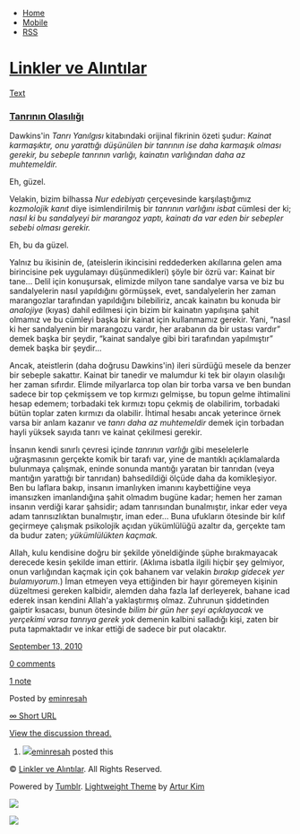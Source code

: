 -   [Home](/)
-   [Mobile](/mobile)
-   [RSS](http://eminresah.tumblr.com/rss)

[Linkler ve Alıntılar](/)
=========================

[Text](http://eminresah.tumblr.com/post/1114268595/tanr-n-n-olas-l-g)

### [Tanrının Olasılığı](http://eminresah.tumblr.com/post/1114268595/tanr-n-n-olas-l-g)

Dawkins'in *Tanrı Yanılgısı* kitabındaki orijinal fikrinin özeti şudur:
*Kainat karmaşıktır, onu yarattığı düşünülen bir tanrının ise daha
karmaşık olması gerekir, bu sebeple tanrının varlığı, kainatın
varlığından daha az muhtemeldir.*

Eh, güzel.

Velakin, bizim bilhassa *Nur edebiyatı* çerçevesinde karşılaştığımız
*kozmolojik kanıt* diye isimlendirilmiş bir *tanrının varlığını isbat*
cümlesi der ki; *nasıl ki bu sandalyeyi bir marangoz yaptı, kainatı da
var eden bir sebepler sebebi olması gerekir.*

Eh, bu da güzel.

Yalnız bu ikisinin de, (ateislerin ikincisini reddederken akıllarına
gelen ama birincisine pek uygulamayı düşünmedikleri) şöyle bir özrü var:
Kainat bir tane… Delil için konuşursak, elimizde milyon tane sandalye
varsa ve biz bu sandalyelerin nasıl yapıldığını görmüşsek, evet,
sandalyelerin her zaman marangozlar tarafından yapıldığını bilebiliriz,
ancak kainatın bu konuda bir *analojiye* (kıyas) dahil edilmesi için
bizim bir kainatın yapılışına şahit olmamız ve bu cümleyi başka bir
kainat için kullanmamız gerekir. Yani, “nasıl ki her sandalyenin bir
marangozu vardır, her arabanın da bir ustası vardır” demek başka bir
şeydir, “kainat sandalye gibi biri tarafından yapılmıştır” demek başka
bir şeydir…

Ancak, ateistlerin (daha doğrusu Dawkins'in) ileri sürdüğü mesele da
benzer bir sebeple sakattır. Kainat bir tanedir ve malumdur ki tek bir
olayın olasılığı her zaman sıfırdır. Elimde milyarlarca top olan bir
torba varsa ve ben bundan sadece bir top çekmişsem ve top kırmızı
gelmişse, bu topun gelme ihtimalini hesap edemem; torbadaki tek kırmızı
topu çekmiş de olabilirim, torbadaki bütün toplar zaten kırmızı da
olabilir. İhtimal hesabı ancak yeterince örnek varsa bir anlam kazanır
ve *tanrı daha az muhtemeldir* demek için torbadan hayli yüksek sayıda
tanrı ve kainat çekilmesi gerekir.

İnsanın kendi sınırlı çevresi içinde *tanrının varlığı* gibi meselelerle
uğraşmasının gerçekte komik bir tarafı var, yine de mantıklı
açıklamalarda bulunmaya çalışmak, eninde sonunda mantığı yaratan bir
tanrıdan (veya mantığın yarattığı bir tanrıdan) bahsedildiği ölçüde daha
da komikleşiyor. Ben bu laflara bakıp, insanın imanlıyken imanını
kaybettiğine veya imansızken imanlandığına şahit olmadım bugüne kadar;
hemen her zaman insanın verdiği karar şahsidir; adam tanrısından
bunalmıştır, inkar eder veya adam tanrısızlıktan bunalmıştır, iman eder…
Buna ufukların ötesinde bir kılıf geçirmeye çalışmak psikolojik açıdan
yükümlülüğü azaltır da, gerçekte tam da budur zaten; *yükümlülükten
kaçmak.*

Allah, kulu kendisine doğru bir şekilde yöneldiğinde şüphe bırakmayacak
derecede kesin şekilde iman ettirir. (Aklıma isbatla ilgili hiçbir şey
gelmiyor, onun varlığından kaçmak için çok bahanem var velakin *bırakıp
gidecek yer bulamıyorum*.) İman etmeyen veya ettiğinden bir hayır
göremeyen kişinin düzeltmesi gereken kalbidir, alemden daha fazla laf
derleyerek, bahane icad ederek insan kendini Allah'a yaklaştırmış olmaz.
Zuhrunun şiddetinden gaiptir kısacası, bunun ötesinde *bilim bir gün her
şeyi açıklayacak* ve *yerçekimi varsa tanrıya gerek yok* demenin kalbini
salladığı kişi, zaten bir puta tapmaktadır ve inkar ettiği de sadece bir
put olacaktır.

[September 13,
2010](http://eminresah.tumblr.com/post/1114268595/tanr-n-n-olas-l-g)

[0
comments](http://eminresah.tumblr.com/post/1114268595/tanr-n-n-olas-l-g#disqus_thread)

[1
note](http://eminresah.tumblr.com/post/1114268595/tanr-n-n-olas-l-g#notes)

Posted by [eminresah](http://eminresah.tumblr.com/)

[∞ Short URL](http://tmblr.co/ZWS1Oy12QcEp)

[View the discussion thread.](http://erblog.disqus.com/?url=ref)

1.  [![](http://38.media.tumblr.com/avatar_06c8562d8d9e_16.png)](http://eminresah.tumblr.com/ "Linkler ve Alıntılar")[eminresah](http://eminresah.tumblr.com/ "Linkler ve Alıntılar")
    posted this

© [Linkler ve Alıntılar](/). All Rights Reserved.

Powered by [Tumblr](http://tumblr.com). [Lightweight
Theme](http://www.tumblr.com/theme/10820) by [Artur
Kim](http://arturkim.com)

![](https://px.srvcs.tumblr.com/impixu?T=1434918729&J=eyJ0eXBlIjoidXJsIiwidXJsIjoiaHR0cDpcL1wvZW1pbnJlc2FoLnR1bWJsci5jb21cL3Bvc3RcLzExMTQyNjg1OTVcL3RhbnItbi1uLW9sYXMtbC1nIiwicmVxdHlwZSI6MCwicm91dGUiOiJcL3Bvc3RcLzppZFwvOnN1bW1hcnkiLCJub3NjcmlwdCI6MX0=&U=CMALHHHBJE&K=7c4e00eb51a42b4f2cec6b67107bb44886b78b231a13f381c1a18f9cf5c37ad9&R=)

![](https://px.srvcs.tumblr.com/impixu?T=1434918729&J=eyJ0eXBlIjoicG9zdCIsInVybCI6Imh0dHA6XC9cL2VtaW5yZXNhaC50dW1ibHIuY29tXC9wb3N0XC8xMTE0MjY4NTk1XC90YW5yLW4tbi1vbGFzLWwtZyIsInJlcXR5cGUiOjAsInJvdXRlIjoiXC9wb3N0XC86aWRcLzpzdW1tYXJ5IiwicG9zdHMiOlt7InBvc3RpZCI6IjExMTQyNjg1OTUiLCJibG9naWQiOiIzNjQ4MDI4Iiwic291cmNlIjozM31dLCJub3NjcmlwdCI6MX0=&U=NNCNHNBIEJ&K=b85ff87e7d2d7287a83ea0bb44a7ed3993a2d8e4a9ec7cfde50fb56a5712b7a0&R=)


